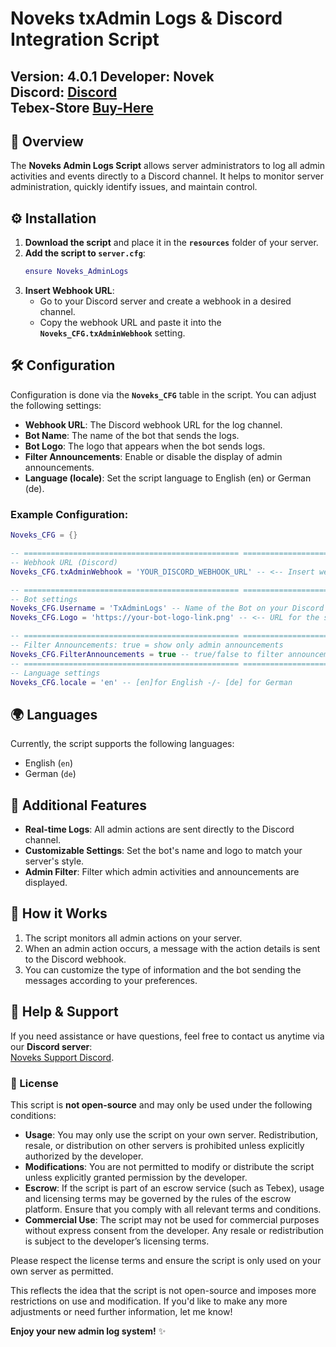 # Noveks txAdmin Logs & Discord Integration Script

**Version:** 4.0.1
**Developer:** Novek  
**Discord:** [Discord](https://discord.gg/8q8BnmgXq2)  
**Tebex-Store** [Buy-Here](https://noveks-workspace.tebex.io/package/6551861)
---

## 📄 Overview

The **Noveks Admin Logs Script** allows server administrators to log all admin activities and events directly to a Discord channel. It helps to monitor server administration, quickly identify issues, and maintain control.

## ⚙️ Installation

1. **Download the script** and place it in the **`resources`** folder of your server.
2. **Add the script to `server.cfg`**:
    ```lua
    ensure Noveks_AdminLogs
    ```
3. **Insert Webhook URL**:
   - Go to your Discord server and create a webhook in a desired channel.
   - Copy the webhook URL and paste it into the **`Noveks_CFG.txAdminWebhook`** setting.

## 🛠️ Configuration

Configuration is done via the **`Noveks_CFG`** table in the script. You can adjust the following settings:

- **Webhook URL**: The Discord webhook URL for the log channel.
- **Bot Name**: The name of the bot that sends the logs.
- **Bot Logo**: The logo that appears when the bot sends logs.
- **Filter Announcements**: Enable or disable the display of admin announcements.
- **Language (locale)**: Set the script language to English (en) or German (de).

### Example Configuration:

```lua
Noveks_CFG = {}

-- ================================================ =========================
-- Webhook URL (Discord)
Noveks_CFG.txAdminWebhook = 'YOUR_DISCORD_WEBHOOK_URL' -- <-- Insert webhook here

-- ================================================ =========================
-- Bot settings
Noveks_CFG.Username = 'TxAdminLogs' -- Name of the Bot on your Discord Server
Noveks_CFG.Logo = 'https://your-bot-logo-link.png' -- <-- URL for the server logo

-- ================================================ =========================
-- Filter Announcements: true = show only admin announcements
Noveks_CFG.FilterAnnouncements = true -- true/false to filter announcements
-- ================================================ =========================
-- Language settings
Noveks_CFG.locale = 'en' -- [en]for English -/- [de] for German
```

## 🌍 Languages

Currently, the script supports the following languages:
- English (`en`)
- German (`de`)

## 📢 Additional Features

- **Real-time Logs**: All admin actions are sent directly to the Discord channel.
- **Customizable Settings**: Set the bot's name and logo to match your server's style.
- **Admin Filter**: Filter which admin activities and announcements are displayed.

## 🚀 How it Works

1. The script monitors all admin actions on your server.
2. When an admin action occurs, a message with the action details is sent to the Discord webhook.
3. You can customize the type of information and the bot sending the messages according to your preferences.

## 💬 Help & Support

If you need assistance or have questions, feel free to contact us anytime via our **Discord server**:  
[Noveks Support Discord](https://discord.gg/8q8BnmgXq2).


### 📑 License

This script is **not open-source** and may only be used under the following conditions:

- **Usage**: You may only use the script on your own server. Redistribution, resale, or distribution on other servers is prohibited unless explicitly authorized by the developer.
- **Modifications**: You are not permitted to modify or distribute the script unless explicitly granted permission by the developer.
- **Escrow**: If the script is part of an escrow service (such as Tebex), usage and licensing terms may be governed by the rules of the escrow platform. Ensure that you comply with all relevant terms and conditions.
- **Commercial Use**: The script may not be used for commercial purposes without express consent from the developer. Any resale or redistribution is subject to the developer’s licensing terms.
  
Please respect the license terms and ensure the script is only used on your own server as permitted.

This reflects the idea that the script is not open-source and imposes more restrictions on use and modification. If you'd like to make any more adjustments or need further information, let me know!

**Enjoy your new admin log system!** ✨

